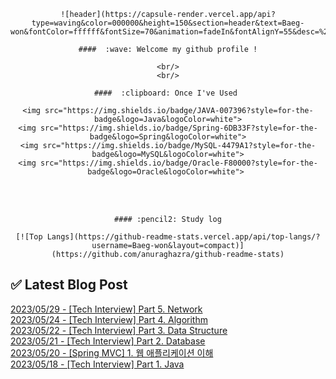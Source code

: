 <div align="center"> 

    ![header](https://capsule-render.vercel.app/api?type=waving&color=000000&height=150&section=header&text=Baeg-won&fontColor=ffffff&fontSize=70&animation=fadeIn&fontAlignY=55&desc=%20&descAlignY=62&descAlign=62)
  
    ####  :wave: Welcome my github profile !
  
    <br/>
    <br/>
  
    ####  :clipboard: Once I've Used 

    <img src="https://img.shields.io/badge/JAVA-007396?style=for-the-badge&logo=Java&logoColor=white">
    <img src="https://img.shields.io/badge/Spring-6DB33F?style=for-the-badge&logo=Spring&logoColor=white">
    <img src="https://img.shields.io/badge/MySQL-4479A1?style=for-the-badge&logo=MySQL&logoColor=white">
    <img src="https://img.shields.io/badge/Oracle-F80000?style=for-the-badge&logo=Oracle&logoColor=white"> 
 
   <br/>
   <br/>
 
    #### :pencil2: Study log
  
    [![Top Langs](https://github-readme-stats.vercel.app/api/top-langs/?username=Baeg-won&layout=compact)](https://github.com/anuraghazra/github-readme-stats)

</div>

## ✅ Latest Blog Post

[2023/05/29 - [Tech Interview] Part 5. Network](https://daegwonkim.tistory.com/434) <br/>
[2023/05/24 - [Tech Interview] Part 4. Algorithm](https://daegwonkim.tistory.com/433) <br/>
[2023/05/22 - [Tech Interview] Part 3. Data Structure](https://daegwonkim.tistory.com/432) <br/>
[2023/05/21 - [Tech Interview] Part 2. Database](https://daegwonkim.tistory.com/431) <br/>
[2023/05/20 - [Spring MVC] 1. 웹 애플리케이션 이해](https://daegwonkim.tistory.com/430) <br/>
[2023/05/18 - [Tech Interview] Part 1. Java](https://daegwonkim.tistory.com/429) <br/>
